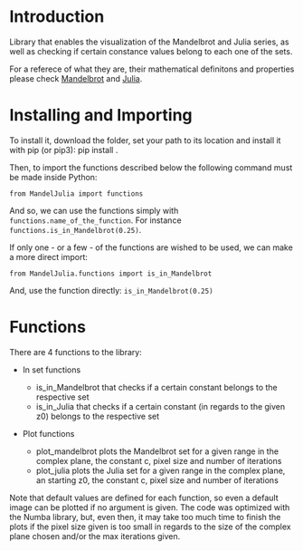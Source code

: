 # Introduction

Library that enables the visualization of the Mandelbrot and Julia series, as well as checking if certain constance values belong to each one of the sets.

For a referece of what they are, their mathematical definitons and properties please check [Mandelbrot](https://en.wikipedia.org/wiki/Mandelbrot_set) and [Julia](https://en.wikipedia.org/wiki/Julia_set).

# Installing and Importing

To install it, download the folder, set your path to its location and install it with pip (or pip3): pip install .

Then, to import the functions described below the following command must be made inside Python:

```
from MandelJulia import functions
```

And so, we can use the functions simply with `functions.name_of_the_function`. For instance `functions.is_in_Mandelbrot(0.25)`.

If only one - or a few - of the functions are wished to be used, we can make a more direct import:

```
from MandelJulia.functions import is_in_Mandelbrot
```

And, use the function directly: `is_in_Mandelbrot(0.25)`

# Functions

There are 4 functions to the library: 

- In set functions
    - is_in_Mandelbrot that checks if a certain constant belongs to the respective set
    - is_in_Julia that checks if a certain constant (in regards to the given z0) belongs to the respective set

- Plot functions
    - plot_mandelbrot plots the Mandelbrot set for a given range in the complex plane, the constant c, pixel size and number of iterations
    - plot_julia plots the Julia set for a given range in the complex plane, an starting z0, the constant c, pixel size and number of iterations

Note that default values are defined for each function, so even a default image can be plotted if no argument is given.
The code was optimized with the Numba library, but, even then, it may take too much time to finish the plots if the pixel size given is too small in regards to the size of the complex plane chosen and/or the max iterations given.

